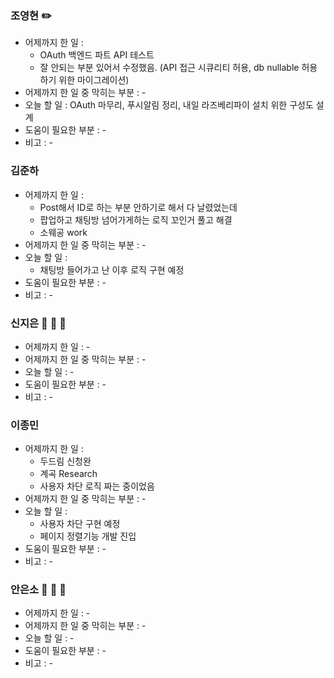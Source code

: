 ### 조영현 ✏️ 
* 어제까지 한 일 :
	* OAuth 백엔드 파트 API 테스트
	* 잘 안되는 부분 있어서 수정했음. (API 접근 시큐리티 허용, db nullable 허용하기 위한 마이그레이션)
* 어제까지 한 일 중 막히는 부분 : -
* 오늘 할 일 : OAuth 마무리, 푸시알림 정리, 내일 라즈베리파이 설치 위한 구성도 설계
* 도움이 필요한 부분 : - 
* 비고 : -


### 김준하
* 어제까지 한 일 :
	* Post해서 ID로 하는 부분 안하기로 해서 다 날렸었는데 
	* 팝업하고 채팅방 넘어가게하는 로직 꼬인거 풀고 해결
	* 소웨공 work
* 어제까지 한 일 중 막히는 부분 : -  
* 오늘 할 일 :
	* 채팅방 들어가고 난 이후 로직 구현 예정
* 도움이 필요한 부분 : -  
* 비고 : -


### 신지은 🌙 👼 🛌
* 어제까지 한 일 : -  
* 어제까지 한 일 중 막히는 부분 : -  
* 오늘 할 일 : - 
* 도움이 필요한 부분 : -  
* 비고 : -


### 이종민 
* 어제까지 한 일 :
	* 두드림 신청완
	* 계곡 Research
	* 사용자 차단 로직 짜는 중이었음
* 어제까지 한 일 중 막히는 부분 : -  
* 오늘 할 일 : 
	* 사용자 차단 구현 예정
	* 페이지 정렬기능 개발 진입
* 도움이 필요한 부분 : -  
* 비고 : -


### 안은소 🌙 👼 🛌
* 어제까지 한 일 : -  
* 어제까지 한 일 중 막히는 부분 : -  
* 오늘 할 일 : -
* 도움이 필요한 부분 : -  
* 비고 : -
  
